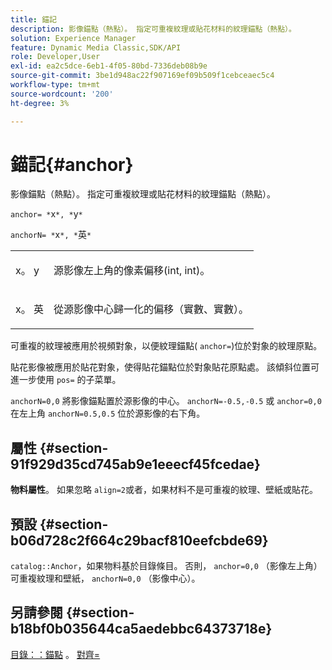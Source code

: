 ```yaml
---
title: 錨記
description: 影像錨點（熱點）。 指定可重複紋理或貼花材料的紋理錨點（熱點）。
solution: Experience Manager
feature: Dynamic Media Classic,SDK/API
role: Developer,User
exl-id: ea2c5dce-6eb1-4f05-80bd-7336deb08b9e
source-git-commit: 3be1d948ac22f907169ef09b509f1cebceaec5c4
workflow-type: tm+mt
source-wordcount: '200'
ht-degree: 3%

---
```


# 錨記{#anchor}

影像錨點（熱點）。 指定可重複紋理或貼花材料的紋理錨點（熱點）。

`anchor= *`x`*, *`y`*`

`anchorN= *`x`*, *`英`*`

<table id="simpletable_1D8E91D8424A424787C4D20C9B040115"> 
 <tr class="strow"> 
  <td class="stentry"> <p><span class="varname"> x</span>。 <span class="varname"> y</span> </p></td> 
  <td class="stentry"> <p>源影像左上角的像素偏移(int, int)。 </p></td> 
 </tr> 
 <tr class="strow"> 
  <td class="stentry"> <p><span class="varname"> x</span>。 <span class="varname"> 英</span> </p></td> 
  <td class="stentry"> <p>從源影像中心歸一化的偏移（實數、實數）。 </p></td> 
 </tr> 
</table>

可重複的紋理被應用於視頻對象，以便紋理錨點( `anchor=`)位於對象的紋理原點。

貼花影像被應用於貼花對象，使得貼花錨點位於對象貼花原點處。 該傾斜位置可進一步使用 `pos=` 的子菜單。

`anchorN=0,0` 將影像錨點置於源影像的中心。 `anchorN=-0.5,-0.5` 或 `anchor=0,0` 在左上角 `anchorN=0.5,0.5` 位於源影像的右下角。

## 屬性 {#section-91f929d35cd745ab9e1eeecf45fcedae}

**物料屬性**。 如果忽略 `align=2`或者，如果材料不是可重複的紋理、壁紙或貼花。

## 預設 {#section-b06d728c2f664c29bacf810eefcbde69}

`catalog::Anchor`，如果物料基於目錄條目。 否則， `anchor=0,0` （影像左上角）可重複紋理和壁紙， `anchorN=0,0` （影像中心）。

## 另請參閱 {#section-b18bf0b035644ca5aedebbc64373718e}

[目錄：：錨點](../../../../../ir-api/material-cat/image-rendering-api-ref/c-ir-material-catalog/c-ir-material-data-reference/r-ir-cat-anchor.md#reference-d9b1d49db1fc440686f64b84453297ab) 。 [對齊=](../../../../../ir-api/http-protocol/image-rendering-api-ref/c-ir-http-protocol-ref/c-ir-http-protocol-command-reference/r-ir-align.md#reference-4d63baa522ce42f9b15167ba34c5c6a7)
